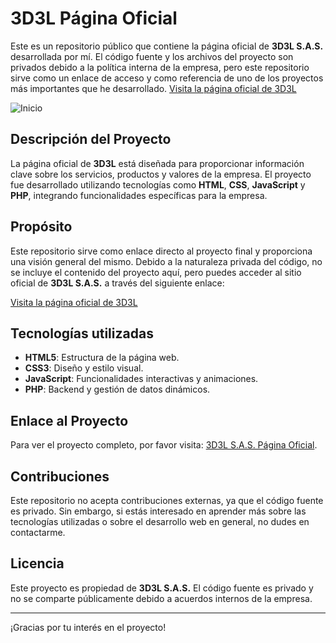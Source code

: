 # 3D3L Página Oficial

Este es un repositorio público que contiene la página oficial de **3D3L S.A.S.** desarrollada por mí. El código fuente y los archivos del proyecto son privados debido a la política interna de la empresa, pero este repositorio sirve como un enlace de acceso y como referencia de uno de los proyectos más importantes que he desarrollado.
[Visita la página oficial de 3D3L](https://www.3d3l.com.mx)

![Inicio](Inicio.gif)

## Descripción del Proyecto

La página oficial de **3D3L** está diseñada para proporcionar información clave sobre los servicios, productos y valores de la empresa. El proyecto fue desarrollado utilizando tecnologías como **HTML**, **CSS**, **JavaScript** y **PHP**, integrando funcionalidades específicas para la empresa.

## Propósito

Este repositorio sirve como enlace directo al proyecto final y proporciona una visión general del mismo. Debido a la naturaleza privada del código, no se incluye el contenido del proyecto aquí, pero puedes acceder al sitio oficial de **3D3L S.A.S.** a través del siguiente enlace:

[Visita la página oficial de 3D3L](https://www.3d3l.com.mx)

## Tecnologías utilizadas

- **HTML5**: Estructura de la página web.
- **CSS3**: Diseño y estilo visual.
- **JavaScript**: Funcionalidades interactivas y animaciones.
- **PHP**: Backend y gestión de datos dinámicos.

## Enlace al Proyecto

Para ver el proyecto completo, por favor visita: [3D3L S.A.S. Página Oficial](https://www.3d3l.com.mx).

## Contribuciones

Este repositorio no acepta contribuciones externas, ya que el código fuente es privado. Sin embargo, si estás interesado en aprender más sobre las tecnologías utilizadas o sobre el desarrollo web en general, no dudes en contactarme.

## Licencia

Este proyecto es propiedad de **3D3L S.A.S.** El código fuente es privado y no se comparte públicamente debido a acuerdos internos de la empresa.

---

¡Gracias por tu interés en el proyecto!
